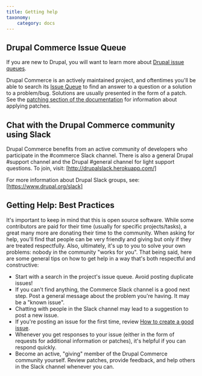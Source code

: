 ```yaml
---
title: Getting help
taxonomy:
    category: docs
---
```


## Drupal Commerce Issue Queue
If you are new to Drupal, you will want to learn more about [Drupal issue queues].

Drupal Commerce is an actively maintained project, and oftentimes you'll be
able to search its [Issue Queue] to find an answer to a question or a solution to
a problem/bug. Solutions are usually presented in the form of a patch. See the
[patching section of the documentation](../../02.developer-guide/07.patching) for
information about applying patches.

## Chat with the Drupal Commerce community using Slack
Drupal Commerce benefits from an active community of developers who participate
in the #commerce Slack channel. There is also a general Drupal #support channel
and the Drupal #general channel for light support questions. To join, visit:
[http://drupalslack.herokuapp.com/]

For more information about Drupal Slack groups, see: [https://www.drupal.org/slack]

## Getting Help: Best Practices
It's important to keep in mind that this is open source software. While some
contributors are paid for their time (usually for specific projects/tasks), a
great many more are donating their time to the community. When asking for help,
you'll find that people can be very friendly and giving but only if they are
treated respectfully. Also, ultimately, it's up to you to solve your own
problems: nobody in the community "works for you". That being said, here are
some general tips on how to get help in a way that's both respectful and
constructive:

 - Start with a search in the project's issue queue. Avoid posting duplicate issues!
 - If you can't find anything, the Commerce Slack channel is a good next step.
   Post a general message about the problem you're having. It may be a "known issue".
 - Chatting with people in the Slack channel may lead to a suggestion to post
   a new issue.
 - If you're posting an issue for the first time, review [How to create a good issue].
 - Whenever you get responses to your issue (either in the form of requests for
   additional information or patches), it's helpful if you can respond quickly.
 - Become an active, "giving" member of the Drupal Commerce community yourself.
   Review patches, provide feedback, and help others in the Slack channel
   whenever you can.

[http://drupalslack.herokuapp.com/]: http://drupalslack.herokuapp.com/
[https://www.drupal.org/slack]: https://www.drupal.org/slack
[Drupal issue queues]: https://www.drupal.org/issue-queue
[Issue Queue]: https://www.drupal.org/project/issues/commerce
[How to create a good issue]: https://www.drupal.org/issue-queue/how-to
